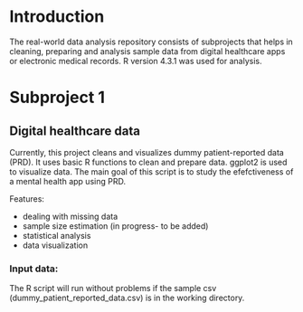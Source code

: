 # Introduction

The real-world data analysis repository consists of subprojects that helps in cleaning, preparing and analysis sample data from digital healthcare apps or electronic medical records.
R version 4.3.1 was used for analysis.

# Subproject 1
## Digital healthcare data
Currently, this project cleans and visualizes dummy patient-reported data (PRD). It uses basic R functions to clean and prepare data. ggplot2 is used to visualize data. The main goal of this script is to study the efefctiveness of a mental health app using PRD. 

Features:
- dealing with missing data
- sample size estimation (in progress- to be added)
- statistical analysis
- data visualization


### Input data:
The R script will run without problems if the sample csv (dummy_patient_reported_data.csv) is in the working directory.
